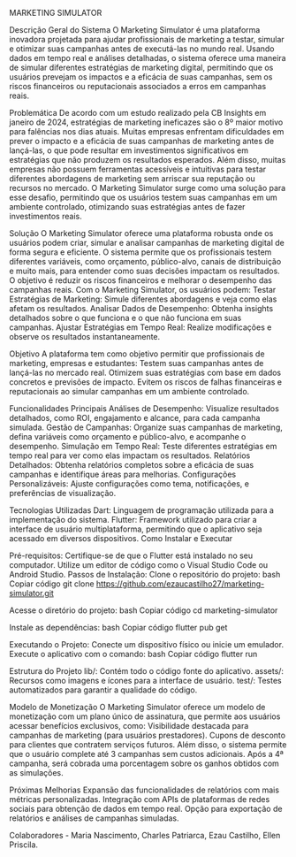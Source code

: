 MARKETING SIMULATOR


Descrição Geral do Sistema
O Marketing Simulator é uma plataforma inovadora projetada para ajudar profissionais de marketing a testar, simular e otimizar suas campanhas antes de executá-las no mundo real. Usando dados em tempo real e análises detalhadas, o sistema oferece uma maneira de simular diferentes estratégias de marketing digital, permitindo que os usuários prevejam os impactos e a eficácia de suas campanhas, sem os riscos financeiros ou reputacionais associados a erros em campanhas reais.


Problemática
De acordo com um estudo realizado pela CB Insights em janeiro de 2024, estratégias de marketing ineficazes são o 8º maior motivo para falências nos dias atuais. Muitas empresas enfrentam dificuldades em prever o impacto e a eficácia de suas campanhas de marketing antes de lançá-las, o que pode resultar em investimentos significativos em estratégias que não produzem os resultados esperados. Além disso, muitas empresas não possuem ferramentas acessíveis e intuitivas para testar diferentes abordagens de marketing sem arriscar sua reputação ou recursos no mercado. O Marketing Simulator surge como uma solução para esse desafio, permitindo que os usuários testem suas campanhas em um ambiente controlado, otimizando suas estratégias antes de fazer investimentos reais.


Solução
O Marketing Simulator oferece uma plataforma robusta onde os usuários podem criar, simular e analisar campanhas de marketing digital de forma segura e eficiente. O sistema permite que os profissionais testem diferentes variáveis, como orçamento, público-alvo, canais de distribuição e muito mais, para entender como suas decisões impactam os resultados. O objetivo é reduzir os riscos financeiros e melhorar o desempenho das campanhas reais.
Com o Marketing Simulator, os usuários podem:
Testar Estratégias de Marketing: Simule diferentes abordagens e veja como elas afetam os resultados.
Analisar Dados de Desempenho: Obtenha insights detalhados sobre o que funciona e o que não funciona em suas campanhas.
Ajustar Estratégias em Tempo Real: Realize modificações e observe os resultados instantaneamente.


Objetivo
A plataforma tem como objetivo permitir que profissionais de marketing, empresas e estudantes:
Testem suas campanhas antes de lançá-las no mercado real.
Otimizem suas estratégias com base em dados concretos e previsões de impacto.
Evitem os riscos de falhas financeiras e reputacionais ao simular campanhas em um ambiente controlado.


Funcionalidades Principais
Análises de Desempenho: Visualize resultados detalhados, como ROI, engajamento e alcance, para cada campanha simulada.
Gestão de Campanhas: Organize suas campanhas de marketing, defina variáveis como orçamento e público-alvo, e acompanhe o desempenho.
Simulação em Tempo Real: Teste diferentes estratégias em tempo real para ver como elas impactam os resultados.
Relatórios Detalhados: Obtenha relatórios completos sobre a eficácia de suas campanhas e identifique áreas para melhorias.
Configurações Personalizáveis: Ajuste configurações como tema, notificações, e preferências de visualização.


Tecnologias Utilizadas
Dart: Linguagem de programação utilizada para a implementação do sistema.
Flutter: Framework utilizado para criar a interface de usuário multiplataforma, permitindo que o aplicativo seja acessado em diversos dispositivos.
Como Instalar e Executar


Pré-requisitos:
Certifique-se de que o Flutter está instalado no seu computador.
Utilize um editor de código como o Visual Studio Code ou Android Studio.
Passos de Instalação:
Clone o repositório do projeto:
bash
Copiar código
git clone https://github.com/ezaucastilho27/marketing-simulator.git


Acesse o diretório do projeto:
bash
Copiar código
cd marketing-simulator


Instale as dependências:
bash
Copiar código
flutter pub get


Executando o Projeto:
Conecte um dispositivo físico ou inicie um emulador.
Execute o aplicativo com o comando:
bash
Copiar código
flutter run


Estrutura do Projeto
lib/: Contém todo o código fonte do aplicativo.
assets/: Recursos como imagens e ícones para a interface de usuário.
test/: Testes automatizados para garantir a qualidade do código.


Modelo de Monetização
O Marketing Simulator oferece um modelo de monetização com um plano único de assinatura, que permite aos usuários acessar benefícios exclusivos, como:
Visibilidade destacada para campanhas de marketing (para usuários prestadores).
Cupons de desconto para clientes que contratem serviços futuros.
Além disso, o sistema permite que o usuário complete até 3 campanhas sem custos adicionais. Após a 4ª campanha, será cobrada uma porcentagem sobre os ganhos obtidos com as simulações.


Próximas Melhorias
Expansão das funcionalidades de relatórios com mais métricas personalizadas.
Integração com APIs de plataformas de redes sociais para obtenção de dados em tempo real.
Opção para exportação de relatórios e análises de campanhas simuladas.


Colaboradores - 
Maria Nascimento,
Charles Patriarca,
Ezau Castilho,
Ellen Priscila.

